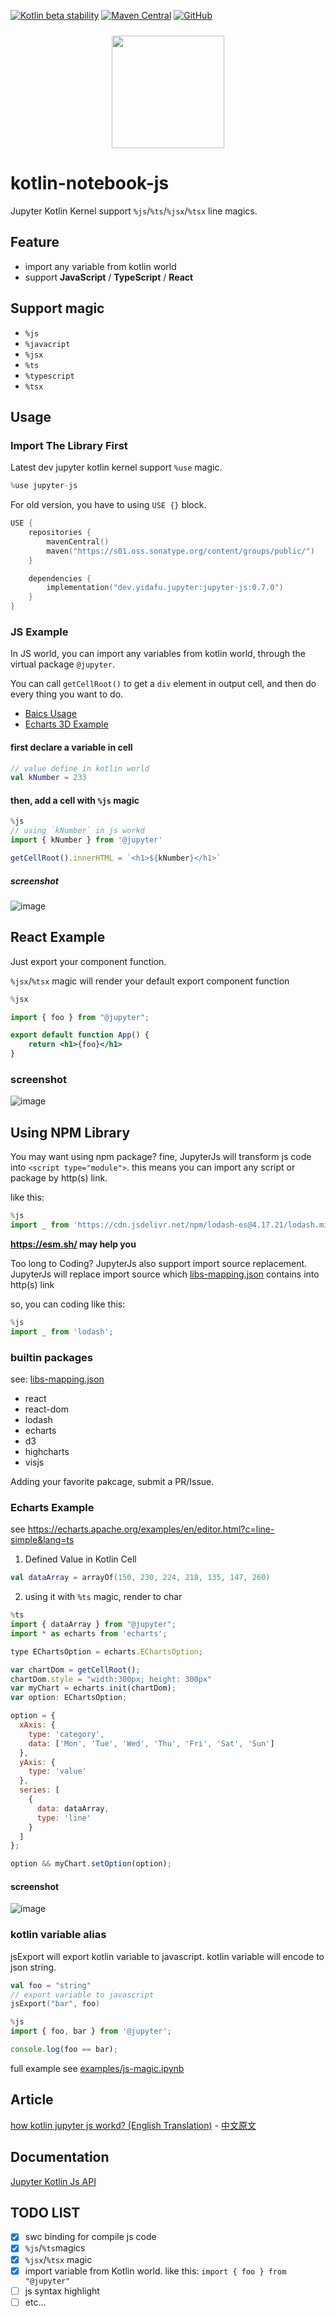 [![Kotlin beta stability](https://img.shields.io/badge/project-beta-kotlin.svg?colorA=555555&colorB=AC29EC&label=&logo=kotlin&logoColor=ffffff&logoWidth=10)](https://kotlinlang.org/docs/components-stability.html)
[![Maven Central](https://img.shields.io/maven-metadata/v.svg?color=blue&label=Maven%20artifacts&metadataUrl=https%3A%2F%2Frepo1.maven.org%2Fmaven2%2Fdev%2Fyidafu%2Fjupyter%2Fjupyter-js%2Fmaven-metadata.xml)](https://search.maven.org/search?q=kotlin-jupyter)
[![GitHub](https://img.shields.io/github/license/yidafu/kotlin-jupyter-js)](https://www.apache.org/licenses/LICENSE-2.0)


<div style="display:flex;margin: 24px">
    <img src="./docs/logo.png" width="180" height="180" style="margin: auto"/>
</div>

# kotlin-notebook-js


Jupyter Kotlin Kernel support `%js`/`%ts`/`%jsx`/`%tsx` line magics.

## Feature

+ import any variable from kotlin world
+ support **JavaScript** / **TypeScript** / **React**

## Support magic

+ `%js`
+ `%javacript`
+ `%jsx`
+ `%ts`
+ `%typescript`
+ `%tsx`

## Usage

### Import The Library First

Latest dev jupyter kotlin kernel support `%use` magic.

```kotlin
%use jupyter-js
```

For old version, you have to using `USE {}` block.

```kt
USE {
    repositories {
        mavenCentral()
        maven("https://s01.oss.sonatype.org/content/groups/public/")
    }

    dependencies {
        implementation("dev.yidafu.jupyter:jupyter-js:0.7.0")
    }
}
```

### JS Example

In JS world, you can import any variables from kotlin world, through the virtual package `@jupyter`.

You can call `getCellRoot()` to get a `div` element in output cell, and then do every thing you want to do.

+ [Baics Usage](https://yidafu.github.io/kotlin-jupyter-js/examples/js-magic.html)
+ [Echarts 3D Example](https://yidafu.github.io/kotlin-jupyter-js/examples/girls-last-tour.html)

#### first declare a variable in cell

```kt
// value define in kotlin world
val kNumber = 233
```

#### then, add a cell with `%js` magic

```js
%js
// using `kNumber` in js workd
import { kNumber } from '@jupyter'

getCellRoot().innerHTML = `<h1>${kNumber}</h1>`
```

##### screenshot

![image](https://github.com/yidafu/kotlin-jupyter-js/assets/22773923/cd1d84d3-7dcc-4f0f-8a3e-50300e4f7e4c)

## React Example

Just export your component function.

`%jsx`/`%tsx` magic will render your default export component function

```jsx
%jsx

import { foo } from "@jupyter";

export default function App() {
    return <h1>{foo}</h1>
}
```

### screenshot

![image](https://github.com/yidafu/kotlin-jupyter-js/assets/22773923/c8902c7e-813d-41b3-be6b-b0ee192e890b)

## Using NPM Library

You may want using npm package? fine, JupyterJs will transform js code into `<script type="module">`. this means you can
import any script or package by http(s) link.

like this:

```js
%js
import _ from 'https://cdn.jsdelivr.net/npm/lodash-es@4.17.21/lodash.min.js';
```

**<https://esm.sh/> may help you**

Too long to Coding? JupyterJs also support import source replacement. JupyterJs will replace import source
which [libs-mapping.json](jupyter-js/src/main/resources/libs-mapping.json) contains into http(s) link

so, you can coding like this:

```js
%js
import _ from 'lodash';
```

### builtin packages

see: [libs-mapping.json](jupyter-js/src/main/resources/libs-mapping.json)

+ react
+ react-dom
+ lodash
+ echarts
+ d3
+ highcharts
+ visjs

Adding your favorite pakcage, submit a PR/Issue.

### Echarts Example

see <https://echarts.apache.org/examples/en/editor.html?c=line-simple&lang=ts>

1. Defined Value in Kotlin Cell

```kt
val dataArray = arrayOf(150, 230, 224, 218, 135, 147, 260)
```

2. using it with `%ts` magic, render to char

```js
%ts
import { dataArray } from "@jupyter";
import * as echarts from 'echarts';

type EChartsOption = echarts.EChartsOption;

var chartDom = getCellRoot();
chartDom.style = "width:300px; height: 300px"
var myChart = echarts.init(chartDom);
var option: EChartsOption;

option = {
  xAxis: {
    type: 'category',
    data: ['Mon', 'Tue', 'Wed', 'Thu', 'Fri', 'Sat', 'Sun']
  },
  yAxis: {
    type: 'value'
  },
  series: [
    {
      data: dataArray,
      type: 'line'
    }
  ]
};

option && myChart.setOption(option);
```

#### screenshot

![image](https://github.com/yidafu/kotlin-jupyter-js/assets/22773923/b5aa06d3-24dc-4e3e-a020-8bd7ac5b1bae)

### kotlin variable alias

jsExport will export kotlin variable to javascript. kotlin variable will encode to json string.

```kotlin
val foo = "string"
// export variable to javascript
jsExport("bar", foo)
```

```js
%js
import { foo, bar } from '@jupyter';

console.log(foo == bar);
```

full example see [examples/js-magic.ipynb](./examples/js-magic.ipynb)

## Article

[how kotlin jupyter js workd? (English Translation)](./docs/how-kotlin-jupyter-work.md) - [中文原文](./docs/how-kotlin-jupyter-work.zh-CN.md)

## Documentation

[Jupyter Kotlin Js API](https://yidafu.github.io/kotlin-jupyter-js/kt-docs/index.html)

## TODO LIST

+ [x] swc binding for compile js code
+ [x] `%js`/`%ts`magics
+ [x] `%jsx`/`%tsx` magic
+ [x] import variable from Kotlin world. like this: `import { foo } from "@jupyter"`
+ [ ] js syntax highlight
+ [ ] etc...
